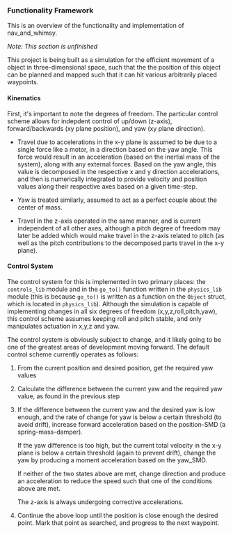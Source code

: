 ### Functionality Framework

This is an overview of the functionality and implementation of nav_and_whimsy.

_Note: This section is unfinished_

This project is being built as a simulation for the efficient movement of a object in three-dimensional space, such that the the position of this object can be planned and mapped such that it can hit various arbitrarily placed waypoints.

#### Kinematics
First, it's important to note the degrees of freedom. The particular control scheme allows for indepdent control of up/down (z-axis), forward/backwards (xy plane position), and yaw (xy plane direction).

  - Travel due to accelerations in the x-y plane is assumed to be due to a single force like a motor, in a direction based on the yaw angle. This force would result in an acceleration (based on the inertial mass of the system), along with any external forces. Based on the yaw angle, this value is decomposed in the respective
    x and y direction accelerations, and then is numerically integrated to provide
    velocity and position values along their respective axes based on a given time-step.

  - Yaw is treated similarly, assumed to act as a perfect couple about the center of mass.

  - Travel in the z-axis operated in the same manner, and is current independent of all
    other axes, although a pitch degree of freedom may later be added which would make travel
    in the z-axis related to pitch (as well as the pitch contributions to the decomposed parts
    travel in the x-y plane).

#### Control System

The control system for this is implemented in two primary places: the `controls_lib` module and in the `go_to()` function written in the `physics_lib` module (this is because `go_to()` is written as a function on the `Object` struct, which is located in `physics_lib`). Although the simulation is capable of implementing changes in all six degrees of freedom (x,y,z,roll,pitch,yaw), this control scheme assumes keeping roll and pitch stable, and only manipulates actuation in x,y,z and yaw. 

The control system is obviously subject to change, and it likely going to be one of the greatest
areas of development moving forward. The default control scheme currently operates as follows:

  1. From the current position and desired position, get the required yaw values

  2. Calculate the difference between the current yaw and the required yaw value, as found in the
     previous step

  3. If the difference between the current yaw and the desired yaw is low enough, and the rate
     of change for yaw is below a certain threshold (to avoid drift), increase forward acceleration
     based on the position-SMD (a spring-mass-damper).

     If the yaw difference is too high, but the current total velocity in the x-y plane is below
     a certain threshold (again to prevent drift), change the yaw by producing a moment acceleration
     based on the yaw_SMD.

     If neither of the two states above are met, change direction and produce an acceleration to reduce
     the speed such that one of the conditions above are met.

     The z-axis is always undergoing corrective accelerations.

  4. Continue the above loop until the position is close enough the desired point. Mark that point as
     searched, and progress to the next waypoint.

